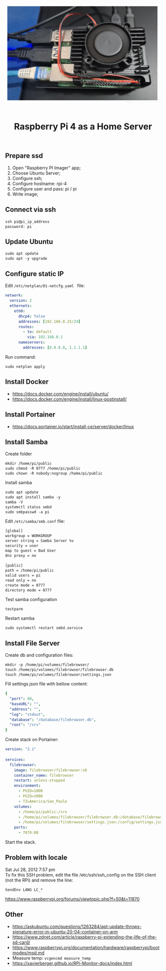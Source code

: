 <div align="center">
  <img src="./img/logo.png" alt="logo" /> <br /> <br />
  <h1>Raspberry Pi 4 as a Home Server</h1>
</div>
<br />

## Prepare ssd

1. Open "Raspberry PI Imager" app;
2. Choose Ubuntu Server;
3. Configure ssh;
4. Configure hostname: rpi-4
5. Configure user and pass: pi / pi
6. Write image;
 
## Connect via ssh
```Shell
ssh pi@pi_ip_address
password: pi
```

## Update Ubuntu
```
sudo apt update
sudo apt -y upgrade
```

## Configure static IP
Edit `/etc/netplan/01-netcfg.yaml ` file:
```yml
network:
  version: 2
  ethernets:
    eth0:
      dhcp4: false
      addresses: [192.168.0.25/24]
      routes:
        - to: default
          via: 192.168.0.1
      nameservers:
        addresses: [8.8.8.8, 1.1.1.1]
```
Run command:
```shell
sudo netplan apply
```

## Install Docker

- https://docs.docker.com/engine/install/ubuntu/
- https://docs.docker.com/engine/install/linux-postinstall/


## Install Portainer

- https://docs.portainer.io/start/install-ce/server/docker/linux

## Install Samba

Create folder

```shell
mkdir /home/pi/public
sudo chmod -R 0777 /home/pi/public
sudo chown -R nobody:nogroup /home/pi/public
```

Install samba

```shell
sudo apt update
sudo apt install samba -y
samba -V
systemctl status smbd
sudo smbpasswd -a pi
```

Edit `/etc/samba/smb.conf` file:

```
[global]
workgroup = WORKGROUP
server string = Samba Server %v
security = user
map to guest = Bad User
dns proxy = no

[public]
path = /home/pi/public
valid users = pi
read only = no
create mode = 0777
directory mode = 0777
```

Test samba configuration

```shell
testparm
```

Restart samba

```shell
sudo systemctl restart smbd.service
```
## Install File Server

Create db and configuration files:
```shell
mkdir -p /home/pi/volumes/filebrowser/
touch /home/pi/volumes/filebrowser/filebrowser.db
touch /home/pi/volumes/filebrowser/settings.json
```

Fill settings.json file with bellow content:
```yml
{
  "port": 80,
  "baseURL": "",
  "address": "",
  "log": "stdout",
  "database": "/database/filebrowser.db",
  "root": "/srv"
}
```

Create stack on Portainer:
```yml
version: "2.1"

services:
  filebrowser:
    image: filebrowser/filebrowser:s6
    container_name: filebrowser 
    restart: unless-stopped
    environment:
      - PUID=1000
      - PGID=1000
      - TZ=America/Sao_Paulo
    volumes:
      - /home/pi/public:/srv
      - /home/pi/volumes/filebrowser/filebrowser.db:/database/filebrowser.db
      - /home/pi/volumes/filebrowser/settings.json:/config/settings.json
    ports:
      - 7070:80
```
Start the stack.

## Problem with locale
 
Sat Jul 28, 2012 7:57 pm <br>
To fix this SSH problem, edit the file /etc/ssh/ssh_config on the SSH client (not the RPi) and remove the line:
```
SendEnv LANG LC_*
```
https://www.raspberrypi.org/forums/viewtopic.php?f=50&t=11870

## Other

- https://askubuntu.com/questions/1263284/apt-update-throws-signature-error-in-ubuntu-20-04-container-on-arm 
- https://www.zdnet.com/article/raspberry-pi-extending-the-life-of-the-sd-card/
- https://www.raspberrypi.org/documentation/hardware/raspberrypi/bootmodes/msd.md
- Measure temp: `vcgencmd measure_temp`
- https://xavierberger.github.io/RPi-Monitor-docs/index.html

